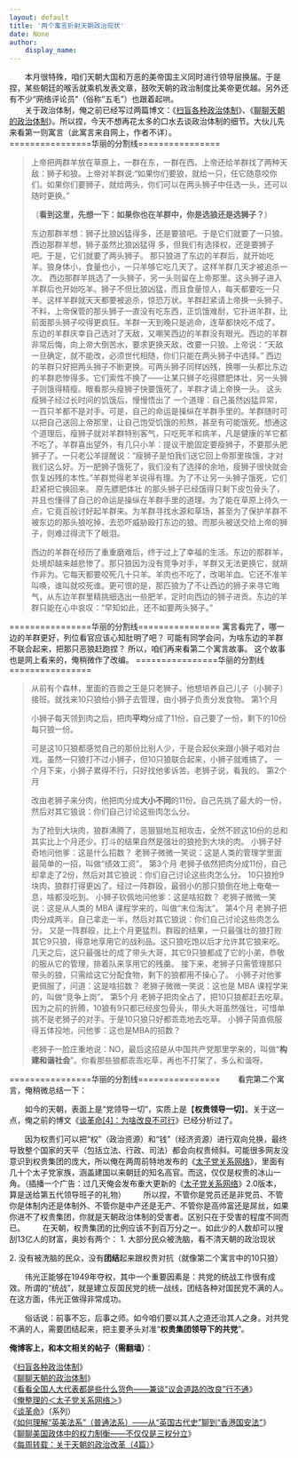 ```yaml
---
layout: default
title: '两个寓言折射天朝政治现状'
date: None
author:
    display_name: 
---
```


　　本月很特殊，咱们天朝大国和万恶的美帝国主义同时进行领导层换届。于是捏，某些朝廷的喉舌就乘机发表文章，鼓吹天朝的政治制度比美帝更优越。另外还有不少“网络评论员”（俗称“五毛”）也跟着起哄。  
　　关于政治体制，俺之前已经写过两篇博文：《[扫盲各种政治体制](https://program-think.blogspot.com/2012/07/form-of-government.html)》、《[聊聊天朝的政治体制](https://program-think.blogspot.com/2012/07/form-of-government-in-china.html)》。所以捏，今天不想再花太多的口水去谈政治体制的细节。大伙儿先来看第一则寓言（此寓言来自网上，作者不详）。  
\================华丽的分割线================

> 上帝把两群羊放在草原上，一群在东，一群在西。上帝还给羊群找了两种天敌：狮子和狼。上帝对羊群说:“如果你们要狼，就给一只，任它随意咬你们。如果你们要狮子，就给两头，你们可以在两头狮子中任选一头，还可以随时更换。”
> 
> （**看到这里，先想一下：如果你也在羊群中，你是选狼还是选狮子？**）
> 
> 东边那群羊想：狮子比狼凶猛得多，还是要狼吧。于是它们就要了一只狼。西边那群羊想，狮子虽然比狼凶猛得 多，但我们有选择权，还是要狮子吧。于是，它们就要了两头狮子。 那只狼进了东边的羊群后，就开始吃羊。狼身体小，食量也小，一只羊够它吃几天了。这样羊群几天才被追杀一次。 西边那群羊挑选了一头狮子，另一头则留在上帝那里。这头狮子进入羊群后也开始吃羊。狮子不但比狼凶猛，而且食量惊人，每天都要吃一只羊。这样羊群就天天都要被追杀，惊恐万状。羊群赶紧请上帝换一头狮子。不料，上帝保管的那头狮子一直没有吃东西，正饥饿难耐，它扑进羊群，比前面那头狮子咬得更疯狂。羊群一天到晚只是逃命，连草都快吃不成了。 东边的羊群庆幸自己选对了天敌，又嘲笑西边的羊群没有眼光。西边的羊群非常后悔，向上帝大倒苦水，要求更换天敌，改要一只狼。上帝说：“天敌一旦确定，就不能改，必须世代相随，你们只能在两头狮子中选择。” 西边的羊群只好把两头狮子不断更换。可两头狮子同样凶残，换哪一头都比东边的羊群悲惨得多。它们索性不换了——让某只狮子吃得膘肥体壮，另一头狮子则饿得精瘦。眼看那头瘦狮子快要饿死了，羊群才请上帝换一头。 这头瘦狮子经过长时间的饥饿后，慢慢悟出了 一个道理：自己虽然凶猛异常，一百只羊都不是对手。可是，自己的命运是操纵在羊群手里的。羊群随时可以把自己送回上帝那里，让自己饱受饥饿的煎熬，甚至有可能饿死。想通这个道理后，瘦狮子就对羊群特别客气，只吃死羊和病羊，凡是健康的羊它都不吃了。羊群喜出望外，有几只小羊：提议干脆固定要瘦狮子，不要那头肥狮子了。一只老公羊提醒说：“瘦狮子是怕我们送它回上帝那里挨饿，才对我们这么好。万一肥狮子饿死了，我们没有了选择的余地，瘦狮子很快就会恢复凶残的本性。”羊群觉得老羊说得有理。为了不让另一头狮子饿死，它们赶紧把它换回来。 原先膘肥体壮 的那头狮子已经饿得只剩下皮包骨头了，并且也懂得了自己的命运是操纵在羊群手里的道理。为了能在草原上待久一点，它竟百般讨好起羊群来。为羊群寻找水源和草场，甚至为了保护羊群不被东边的那头狼吃掉，去恐吓威胁殴打东边的狼。而那头被送交给上帝的狮子，则难过得流下了眼泪。
> 
> 西边的羊群在经历了重重磨难后，终于过上了幸福的生活。东边的那群羊，处境却越来越悲惨了。那只狼因为没有竞争对手，羊群又无法更换它，就胡作非为。它每天都要咬死几十只羊。羊肉也不吃了，改喝羊血。它还不准羊叫唤，谁叫就咬死谁。更可恨的是，那匹狼为了不让西边的狮子来寻它晦气，从东边羊群里精挑细选出一些肥羊，定时向西边的狮子进贡。东边的羊群只能在心中哀叹：“早知如此，还不如要两头狮子。”

\================华丽的分割线================ 寓言看完了，哪一边的羊群更好，列位看官应该心知肚明了吧？ 可能有同学会问，为啥东边的羊群不联合起来，把那只恶狼赶跑捏？ 所以，咱们再来看第二个寓言故事。 这个故事也是网上看来的，俺稍微作了改编。 ================华丽的分割线================

> 从前有个森林，里面的百兽之王是只老狮子。他想培养自己儿子（小狮子）接班。就找来10只狼给小狮子去管理，由小狮子负责分发食物。 第1个月
> 
> 小狮子每天领到肉之后，把肉**平均**分成了11份，自己要了一份，剩下的10份每只狼一份。
> 
> 可是这10只狼都感觉自己的那份比别人少，于是合起伙来跟小狮子唱对台戏。虽然一只狼打不过小狮子，但10只狼联合起来，小狮子就难搞了。 一个月下来，小狮子累得不行，只好找他爹诉苦。老狮子说，看我的。 第2个月
> 
> 改由老狮子来分肉，他把肉分成**大小不同**的11份。自己先挑了最大的一份，然后对其它狼说：你们自己讨论这些肉怎么分。
> 
> 为了抢到大块肉，狼群沸腾了，恶狠狠地互相攻击，全然不顾这10份的总和其实比上个月还少。打斗的结果自然是强壮的狼抢到大块的肉。 小狮子好奇地问他爹：这是什么招数？ 老狮子微微一笑说：这是人类的管理学里面最简单的一招，叫做“绩效工资”。 第3个月 老狮子依然把肉分成11份，自己却拿走了2份，然后对其它狼说：你们自己讨论这些肉怎么分。 10只狼抢9块肉，狼群打得更凶了。经过一阵群殴，最弱小的那只狼倒在地上奄奄一息，啥都没吃到。 小狮子钦佩地问他爹：这是啥招数？ 老狮子微微一笑说：这是从人类的 MBA 课程学来的，叫做“末位淘汰”。 第4个月 老狮子把肉分成两半，自己拿走一半，然后对其它狼说：你们自己讨论这些肉怎么分。 又是一阵群殴，比上个月更猛烈。群殴的结果，一只最强壮的狼打败其它9只狼，得意地享用它的战利品。这只狼吃饱以后才允许其它狼来吃。几天之后，这只最强壮的成了带头大哥，其它9只狼都成了它的小弟，恭敬的服从它的管理，排着队来享用它的残羹。 接下来，老狮子只需管理那只带头的狼，只需给这它分配食物，剩下的狼都用不操心了。 小狮子对他爹更佩服了，问道：这是啥招数？ 老狮子微微一笑说：这也是 MBA 课程学来的，叫做“竞争上岗”。 第5个月 老狮子把肉全占了，把10只狼都赶去吃草。因为之前的折腾，10狼有9只都已经皮包骨头，带头大哥虽然强壮，可惜单挑不是老狮子的对手。于是10只狼只好都乖乖地去吃草。 小狮子简直佩服得五体投地，问他爹：这也是MBA的招数？
> 
> 老狮子一脸庄重地说：NO，最后这招是从中国共产党那里学来的，叫做“**构建和谐社会**”。你看那些狼都乖乖吃草，再也不打架了，多么和谐呀。

\================华丽的分割线================ 　　看完第二个寓言，俺稍微总结一下：

　　如今的天朝，表面上是“党领导一切”，实质上是【**权贵领导一切**】。关于这一点，俺之前的博文《[谈革命\[4\]：为啥改良不可行](https://program-think.blogspot.com/2012/05/revolution-4.html)》已经分析过了。

  
　　因为权贵们可以把“权”（政治资源）和“钱”（经济资源）进行双向兑换，最终导致整个国家的天平（包括立法、行政、司法）都会向权贵倾斜。可能很多网友没意识到权贵集团的庞大，所以俺在两周前特地发布的《[太子党关系网络](https://program-think.blogspot.com/2012/11/princelings.html)》，里面有几十个太子党家族，涵盖建国以来朝廷的知名高官。而这，仅仅是权贵的冰山一角。（插播一个广告：过几天俺会发布重大更新的《[太子党关系网络](https://github.com/programthink/zhao)》2.0版本，算是送给第五代领导班子的礼物） 　　所以捏，不管你是党员还是非党员、不管你是体制内还是体制外、不管你是中产还是无产、不管你是高帅富还是屌丝，如果你进不了权贵集团，你就是天朝政治体制的受害者。区别只在于受害的程度不同而已。 　　在天朝，权贵集团的比例应该不到百万分之一。如此少的人数却可以搜刮13亿人的财富，奥妙有两个： 1. 大部分民众被洗脑，看不清天朝的政治现状

2\. 没有被洗脑的民众，没有**团结**起来跟权贵对抗（就像第二个寓言中的10只狼）

　　伟光正能够在1949年夺权，其中一个重要因素是：共党的统战工作很有成效。所谓的“统战”，就是建立反国民党的统一战线，团结各种对国民党不满的人。在这方面，伟光正做得非常成功。

　　俗话说：前事不忘，后事之师。如今咱们要以其人之道还治其人之身。对共党不满的人，需要团结起来，把主要矛头对准“**权贵集团领导下的共党**”。

**俺博客上，和本文相关的帖子（需翻墙）**：

  
《[扫盲各种政治体制](https://program-think.blogspot.com/2012/07/form-of-government.html)》  
《[聊聊天朝的政治体制](https://program-think.blogspot.com/2012/07/form-of-government-in-china.html)》  
《[看看全国人大代表都是些什么货色——兼谈“议会道路的改良”行不通](https://program-think.blogspot.com/2012/03/national-people-congress.html)》  
《[俺整理的＜太子党关系网络＞](https://program-think.blogspot.com/2013/03/princelings.html)》  
《[谈革命](https://program-think.blogspot.com/2011/12/revolution-0.html)》（系列）  
《[如何理解“英美法系”（普通法系）——从“英国古代史”聊到“香港国安法”](https://program-think.blogspot.com/2020/06/Common-Law.html)》  
《[聊聊美国政体中的权力制衡——不仅仅是三权分立](https://program-think.blogspot.com/2016/06/USA-Separation-of-Powers-with-Balances.html)》  
《[每周转载：关于天朝的政治改革（4篇）](https://program-think.blogspot.com/2012/05/weekly-share-3.html)》

